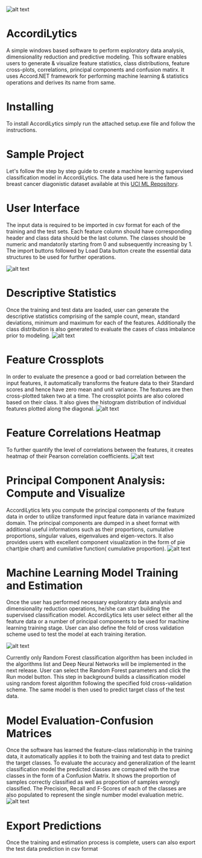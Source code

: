 ![alt text](https://github.com/shashanksharad/AccordiLytics/blob/master/Icon.png)
# AccordiLytics 
A simple windows based software to perform exploratory data analysis, dimensionality reduction and predictive modeling. This software enables users to generate &amp; visualize feature statistics, class distributions, feature cross-plots, correlations, principal components and confusion matirx.
It uses Accord.NET framework for performing machine learning & statistics operations and derives its name from same.

# Installing
To install AccordiLytics simply run the attached setup.exe file and follow the instructions.

# Sample Project

Let's follow the step by step guide to create a machine learning supervised classification model in AccordiLytics. The data used here is the famous breast cancer diagonistic dataset available at this [UCI ML Repository](http://archive.ics.uci.edu/ml/datasets/breast+cancer+wisconsin+%28diagnostic%29). 

# User Interface
The input data is required to be imported in csv format for each of the training and the test sets. Each feature column should have corresponding header and class data should be the last column. The classes should be numeric and mandatorily starting from 0 and subsequently increasing by 1. The import buttons followed by Load Data button create the essential data structures to be used for further operations.

![alt text](https://github.com/shashanksharad/AccordiLytics/blob/master/UI.PNG)

# Descriptive Statistics
Once the training and test data are loaded, user can generate the descriptive statistics comprising of the sample count, mean, standard deviations, minimum and maximum for each of the features. Additionally the class distribution is also generated to evaluate the cases of class imbalance prior to modeling.
![alt text](https://github.com/shashanksharad/AccordiLytics/blob/master/DescStats.PNG)

# Feature Crossplots
In order to evaluate the presence a good or bad correlation between the input features, it automatically transforms the feature data to their Standard scores and hence have zero mean and unit variance. The features are then cross-plotted taken two at a time. The crossplot points are also colored based on their class. It also gives the histogram distribution of individual features plotted along the diagonal.
![alt text](https://github.com/shashanksharad/AccordiLytics/blob/master/Xplots.PNG)

# Feature Correlations Heatmap
To further quantify the level of correlations between the features, it creates heatmap of their Pearson correlation coefficients.
![alt text](https://github.com/shashanksharad/AccordiLytics/blob/master/Correlations.PNG)

# Principal Component Analysis: Compute and Visualize
AccordiLytics lets you compute the principal components of the feature data in order to utilize transformed input feature data in variance maximized domain. The principal components are dumped in a sheet format with additional useful informations such as their proportions, cumulative proportions, singular values, eigenvalues and eigen-vectors. It also provides users with excellent component visualization in the form of pie chart(pie chart) and cumilative function( cumulative proportion).
![alt text](https://github.com/shashanksharad/AccordiLytics/blob/master/PCA.PNG)

# Machine Learning Model Training and Estimation
Once the user has performed necessary exploratory data analysis and dimensionality reduction operations, he/she can start building the supervised classification model. AccordiLytics lets user select either all the feature data or a number of principal components to be used for machine learning training stage. User can also define the fold of cross validation scheme used to test the model at each training iteration. 

![alt text](https://github.com/shashanksharad/AccordiLytics/blob/master/Model_Before.PNG)

Currently only Random Forest classification algorithm has been included in the algorithms list and Deep Neural Networks will be implemented in the next release. User can select the Random Forest parameters and click the Run model button. This step in background builds a classification model using random forest algorithm following the specified fold cross-validation scheme. The same model is then used to predict target class of the test data.

# Model Evaluation-Confusion Matrices
Once the software has learned the feature-class relationship in the training data, it automatically applies it to both the training and  test data to predict the target classes. To evaluate the accuracy and generalization of the learnt classification model the predicted classes are compared with the true classes in the form of a Confusion Matrix. It shows the proportion of samples correctly classified as well as proportion of samples wrongly classified. The Precision, Recall and F-Scores of each of the classes are also populated to represent the single number model evaluation metric.
![alt text](https://github.com/shashanksharad/AccordiLytics/blob/master/Model_After.PNG)

# Export Predictions
Once the training and estimation process is complete, users can also export the test data prediction in csv format
